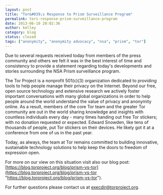 ```yaml
---
layout: post
title: "Tor&#039;s Response to Prism Surveillance Program"
permalink: tors-response-prism-surveillance-program
date: 2013-06-10 20:02:36
author: kelley
category: blog
status: closed
tags: ["anonymity", "anonymity advocacy", "nsa", "prism", "tor"]
---
```


Due to several requests received today from members of the press community and others we felt it was in the best interest of time and consistency to provide a statement regarding today's developments and stories surrounding the NSA Prism surveillance program.

The Tor Project is a nonprofit 501(c)(3) organization dedicated to providing tools to help people manage their privacy on the Internet. Beyond our free, open source technology and extensive research we actively foster important conversations with many global organizations in order to help people around the world understand the value of privacy and anonymity online. As a result, members of the core Tor team and the greater Tor community are out in the world sharing knowledge and insights with countless individuals every day - many times handing out free Tor stickers; with no donation requested or expected. Edward Snowden, like tens of thousands of people, put Tor stickers on their devices. He likely got it at a conference from one of us in the past year.

Today, as always, the team at Tor remains committed to building innovative, sustainable technology solutions to help keep the doors to freedom of expression open.

For more on our view on this situation visit also our blog post:  
 [https://blog.torproject.org/blog/prism-vs-tor](https://blog.torproject.org/blog/prism-vs-tor "https://blog.torproject.org/blog/prism-vs-tor").

For further questions please contact us at [execdir@torproject.org](mailto:execdir@torproject.org).

